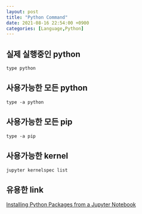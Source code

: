 ```yaml
---
layout: post
title: "Python Command"
date: 2021-08-16 22:54:00 +0900
categories: [Language,Python]
---
```


## 실제 실행중인 python 

``` type python ```

## 사용가능한 모든 python

``` type -a python ```

## 사용가능한 모든 pip

``` type -a pip ```

## 사용가능한 kernel

``` jupyter kernelspec list ```

## 유용한 link

[Installing Python Packages from a Jupyter Notebook](https://jakevdp.github.io/blog/2017/12/05/installing-python-packages-from-jupyter/)
